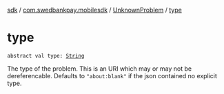 [sdk](../../index.md) / [com.swedbankpay.mobilesdk](../index.md) / [UnknownProblem](index.md) / [type](./type.md)

# type

`abstract val type: `[`String`](https://kotlinlang.org/api/latest/jvm/stdlib/kotlin/-string/index.html)

The type of the problem. This is an URI which may or may not be dereferencable.
Defaults to `"about:blank"` if the json contained no explicit type.

